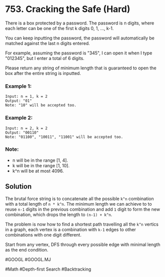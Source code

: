 # 753. Cracking the Safe (Hard)

There is a box protected by a password. The password is n digits, where each letter can be one of the first k digits 0, 1, ..., k-1.

You can keep inputting the password, the password will automatically be matched against the last n digits entered.

For example, assuming the password is "345", I can open it when I type "012345", but I enter a total of 6 digits.

Please return any string of minimum length that is guaranteed to open the box after the entire string is inputted.

### Example 1:
```
Input: n = 1, k = 2
Output: "01"
Note: "10" will be accepted too.
```
### Example 2:
```
Input: n = 2, k = 2
Output: "00110"
Note: "01100", "10011", "11001" will be accepted too.
```

### Note:
- n will be in the range [1, 4].
- k will be in the range [1, 10].
- k^n will be at most 4096.

## Solution
The brutal force string is to concatenate all the possible `k^n` combination with a total length of `n * k^n`. The minimum length we can achieve to to reuse `n-1` digits in the previous combination and add `1` digit to form the new combination, which drops the length to `(n-1) + k^n`.

The problem is now how to find a shortest path travelling all the `k^n` vertics in a graph, each vertex is a combination with `k-1` edges to other combinations with one digit different.

Start from any vertex, DFS through every possible edge with minimal length as the end condition.

#GOOGL
#GOOGL.MJ

#Math #Depth-first Search #Backtracking